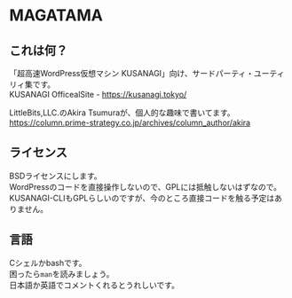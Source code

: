 # MAGATAMA

## これは何？
「超高速WordPress仮想マシン KUSANAGI」向け、サードパーティ・ユーティリィ集です。  
KUSANAGI OfficealSite - https://kusanagi.tokyo/

LittleBits,LLC.のAkira Tsumuraが、個人的な趣味で書いてます。  
https://column.prime-strategy.co.jp/archives/column_author/akira

## ライセンス
BSDライセンスにします。  
WordPressのコードを直接操作しないので、GPLには抵触しないはずなので。  
KUSANAGI-CLIもGPLらしいのですが、今のところ直接コードを触る予定はありません。

## 言語
Cシェルかbashです。  
困ったら`man`を読みましょう。  
日本語か英語でコメントくれるとうれしいです。

